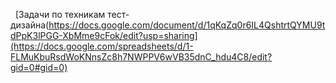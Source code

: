   [Задачи по техникам тест-дизайна(https://docs.google.com/document/d/1qKqZq0r6IL4QshtrtQYMU9tdPpK3lPGG-XbMme9cFok/edit?usp=sharing](https://docs.google.com/spreadsheets/d/1-FLMuKbuRsdWoKNnsZc8h7NWPPV6wVB35dnC_hdu4C8/edit?gid=0#gid=0)

